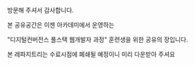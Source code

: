 방문해 주셔서 감사합니다.

본 공유공간은 이젠 아카데미에서 운영하는

"디지털컨버전스 풀스택 웹개발자 과정" 훈련생을 위한 공유의 장입니다.

본 레파지트리는 수료시점에 폐쇄될 예정이니 미리 다운받아 주셔요
